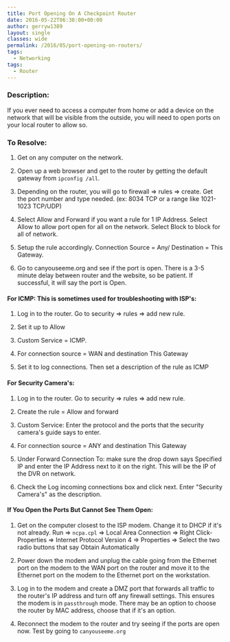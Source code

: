 ```yaml
---
title: Port Opening On A Checkpoint Router
date: 2016-05-22T06:38:00+00:00
author: gerryw1389
layout: single
classes: wide
permalink: /2016/05/port-opening-on-routers/
tags:
  - Networking
tags:
  - Router
---
```

<!--more-->

### Description:

If you ever need to access a computer from home or add a device on the network that will be visible from the outside, you will need to open ports on your local router to allow so.


### To Resolve:

1. Get on any computer on the network.

2. Open up a web browser and get to the router by getting the default gateway from `ipconfig /all`.

3. Depending on the router, you will go to firewall => rules => create. Get the port number and type needed. (ex: 8034 TCP or a range like 1021-1023 TCP/UDP)

4. Select Allow and Forward if you want a rule for 1 IP Address. Select Allow to allow port open for all on the network. Select Block to block for all of network.

5. Setup the rule accordingly. Connection Source = Any/ Destination = This Gateway.

6. Go to canyouseeme.org and see if the port is open. There is a 3-5 minute delay between router and the website, so be patient. If successful, it will say the port is Open.

#### For ICMP: This is sometimes used for troubleshooting with ISP's:

1. Log in to the router. Go to security => rules => add new rule.

2. Set it up to Allow

3. Custom Service = ICMP.

4. For connection source = WAN and destination This Gateway

5. Set it to log connections. Then set a description of the rule as ICMP

#### For Security Camera's:

1. Log in to the router. Go to security => rules => add new rule.

2. Create the rule = Allow and forward

3. Custom Service: Enter the protocol and the ports that the security camera's guide says to enter.

4. For connection source = ANY and destination This Gateway

5. Under Forward Connection To: make sure the drop down says Specified IP and enter the IP Address next to it on the right. This will be the IP of the DVR on network.

6. Check the Log incoming connections box and click next. Enter "Security Camera's" as the description.

#### If You Open the Ports But Cannot See Them Open:

1. Get on the computer closest to the ISP modem. Change it to DHCP if it's not already. Run => `ncpa.cpl` => Local Area Connection => Right Click- Properties => Internet Protocol Version 4 => Properties => Select the two radio buttons that say Obtain Automatically

2. Power down the modem and unplug the cable going from the Ethernet port on the modem to the WAN port on the router and move it to the Ethernet port on the modem to the Ethernet port on the workstation.

3. Log in to the modem and create a DMZ port that forwards all traffic to the router's IP address and turn off any firewall settings. This ensures the modem is in `passthrough` mode. There may be an option to choose the router by MAC address, choose that if it's an option.

4. Reconnect the modem to the router and try seeing if the ports are open now. Test by going to `canyouseeme.org`

